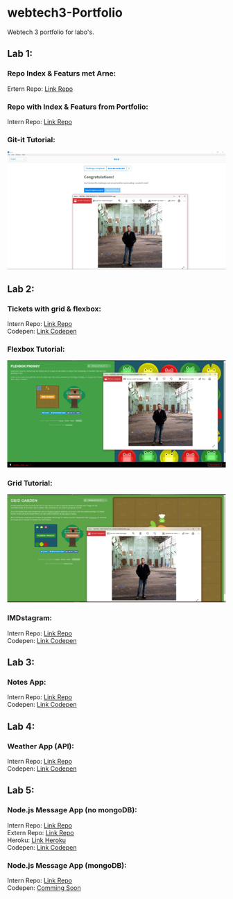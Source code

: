 # webtech3-Portfolio
Webtech 3 portfolio for labo's.

## Lab 1:
### Repo Index & Featurs met Arne:
Ertern Repo: [Link Repo](https://github.com/LarsPauwels/2imd-webtech3-lab1.git)

### Repo with Index & Featurs from Portfolio:
Intern Repo: [Link Repo](https://github.com/LarsPauwels/webtech3-Portfolio/tree/master/Lab%201)

### Git-it Tutorial:
![git-it](https://github.com/LarsPauwels/webtech3-Portfolio/blob/master/Lab%201/git-it.jpg)

## Lab 2:
### Tickets with grid & flexbox:
Intern Repo: [Link Repo](https://github.com/LarsPauwels/webtech3-Portfolio/tree/master/Lab%202/tickets)<br/>
Codepen: [Link Codepen](https://codepen.io/larspauwels-the-animator/pen/rRjRKo)

### Flexbox Tutorial:
![Flexbox](https://github.com/LarsPauwels/webtech3-Portfolio/blob/master/Lab%202/flexbox.jpg)

### Grid Tutorial:
![Grid](https://github.com/LarsPauwels/webtech3-Portfolio/blob/master/Lab%202/grid.jpg)

### IMDstagram:
Intern Repo: [Link Repo](https://github.com/LarsPauwels/webtech3-Portfolio/tree/master/Lab%202/IMDstagram)<br>
Codepen: [Link Codepen](https://codepen.io/larspauwels-the-animator/pen/moRgVM)

## Lab 3:
### Notes App:
Intern Repo: [Link Repo](https://github.com/LarsPauwels/webtech3-Portfolio/tree/master/Lab%203/note%20app)<br>
Codepen: [Link Codepen](https://codepen.io/larspauwels-the-animator/pen/wOdryZ)

## Lab 4:
### Weather App (API):
Intern Repo: [Link Repo](https://github.com/LarsPauwels/webtech3-Portfolio/tree/master/Lab%204/Weather%20App)<br>
Codepen: [Link Codepen](https://codepen.io/larspauwels-the-animator/pen/oVPOYV)

## Lab 5:
### Node.js Message App (no mongoDB):
Intern Repo: [Link Repo](https://github.com/LarsPauwels/webtech3-Portfolio/tree/master/Lab%205/Without%20mongoDB)<br>
Extern Repo: [Link Repo](https://github.com/LarsPauwels/Nodejs-without-mongoDB)<br>
Heroku: [Link Heroku](https://lab5-nodejs-without-mongodb.herokuapp.com/)<br>
Codepen: [Link Codepen](https://codepen.io/larspauwels-the-animator/pen/yrYxMd)

### Node.js Message App (mongoDB):
Intern Repo: [Link Repo](https://github.com/LarsPauwels/webtech3-Portfolio/tree/master/Lab%205/With%20mongoDB)<br>
Codepen: [Comming Soon](https://codepen.io/larspauwels-the-animator/pen/oVPOYV)
